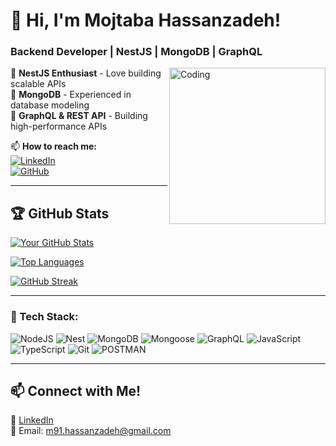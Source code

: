 

# 🚀 Hi, I'm Mojtaba Hassanzadeh! 
### Backend Developer | NestJS | MongoDB | GraphQL

<img align="right" alt="Coding" width="250" src="https://media.giphy.com/media/qgQUggAC3Pfv687qPC/giphy.gif">

🔹 **NestJS Enthusiast** - Love building scalable APIs  
🔹 **MongoDB** - Experienced in database modeling  
🔹 **GraphQL & REST API** - Building high-performance APIs  
<!--
🔹 **Event-Driven Systems** - Kafka, RabbitMQ, NATS  
🔹 **Passionate about Open Source & SaaS Development**  
--->

📫 **How to reach me:**  
[![LinkedIn](https://img.shields.io/badge/LinkedIn-Connect-blue?style=flat&logo=linkedin)](https://www.linkedin.com/in/mojtaba-hassanzadeh-3065411b9)  
[![GitHub](https://img.shields.io/badge/GitHub-Follow-black?style=flat&logo=github)](https://github.com/Mojtaba-Hassanzadeh)  
<!--
[![Portfolio](https://img.shields.io/badge/Portfolio-Visit-green?style=flat&logo=firefox)](https://yourportfolio.com)

---

## 📌 Featured Projects  
🚀 **[Project 1 Name](https://github.com/Mojtaba-Hassanzadeh/project1)** - SaaS Multi-Tenant Boilerplate  
🔗 **[Project 2 Name](https://github.com/Mojtaba-Hassanzadeh/project2)** - Event-Driven Microservices  
💬 **[Project 3 Name](https://github.com/your-username/project3)** - Real-Time Chat API  
--->
---

## 🏆 GitHub Stats
[![Your GitHub Stats](https://github-readme-stats.vercel.app/api?username=Mojtaba-Hassanzadeh&show_icons=true&theme=dracula)](https://github.com/Mojtaba-Hassanzadeh)

[![Top Languages](https://github-readme-stats.vercel.app/api/top-langs/?username=Mojtaba-Hassanzadeh&layout=compact&theme=dracula)](https://github.com/Mojtaba-Hassanzadeh)

[![GitHub Streak](https://streak-stats.demolab.com/?user=Mojtaba-Hassanzadeh&theme=dracula)](https://git.io/streak-stats)
<!--
![Profile Views](https://komarev.com/ghpvc/?username=Mojtaba-Hassanzadeh&color=blue)

---

## ✨ Recent Blog Posts
📌 [Post 1 Title](https://dev.to/your-profile)  
📌 [Post 2 Title](https://hashnode.com/your-profile)  
📌 [Post 3 Title](https://medium.com/@your-profile)  
--->
---

### 🚀 Tech Stack:
![NodeJS](https://img.shields.io/badge/Node.js-6DA55F?logo=node.js&logoColor=white)
![Nest](https://img.shields.io/badge/Nest.js-%23E0234E.svg?logo=nestjs&logoColor=white)
![MongoDB](https://img.shields.io/badge/MongoDB-%234ea94b.svg?logo=mongodb&logoColor=white)
![Mongoose](https://img.shields.io/badge/-Mongoose-880000?style=flat&logo=mongoose&logoColor=white)
![GraphQL](https://img.shields.io/badge/GraphQL-E10098?logo=graphql&logoColor=white)
![JavaScript](https://img.shields.io/badge/JavaScript-F7DF1E?logo=javascript&logoColor=000)
![TypeScript](https://img.shields.io/badge/TypeScript-3178C6?logo=typescript&logoColor=fff)
![Git](https://img.shields.io/badge/Git-F05032?logo=git&logoColor=fff)
![POSTMAN](https://img.shields.io/badge/Postman-FF6C37?logo=Postman&logoColor=white)

---

## 📫 Connect with Me!
💼 [LinkedIn](https://www.linkedin.com/in/mojtaba-hassanzadeh-3065411b9)  
📧 Email: m91.hassanzadeh@gmail.com  
<!--
🌍 Portfolio: [yourportfolio.com](https://yourportfolio.com)  
--->

